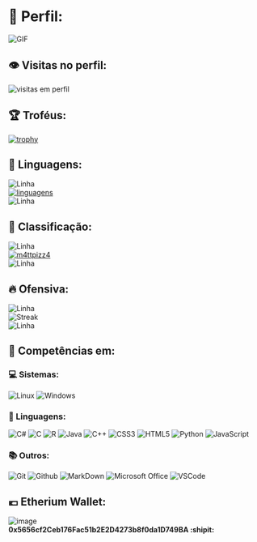 # :vhs: Perfil:
![GIF](https://user-images.githubusercontent.com/115386517/225841791-e6eb2fcf-6de1-45ec-a5e8-0c321f0af245.gif)
## :eye: Visitas no perfil:
![visitas em perfil](https://profile-counter.glitch.me/m4ttpizz4/count.svg)

## 🏆 Troféus:
[![trophy](https://github-profile-trophy.vercel.app/?username=m4ttpizz4&theme=radical)](https://github.com/m4ttpizz4/github-profile-trophy)

## :page_with_curl: Linguagens:
![Linha](https://user-images.githubusercontent.com/74038190/212284115-f47cd8ff-2ffb-4b04-b5bf-4d1c14c0247f.gif) \
[![linguagens](https://github-readme-stats.vercel.app/api/top-langs/?username=m4ttpizz4&hide=html&layout=compact&theme=radical&hide_border=true)](https://github.com/anuraghazra/github-readme-stats) \
![Linha](https://user-images.githubusercontent.com/74038190/212284115-f47cd8ff-2ffb-4b04-b5bf-4d1c14c0247f.gif)
## :100: Classificação:
![Linha](https://user-images.githubusercontent.com/74038190/212284115-f47cd8ff-2ffb-4b04-b5bf-4d1c14c0247f.gif) \
[![m4ttpizz4](https://github-readme-stats.vercel.app/api?username=m4ttpizz4&theme=radical&show_icons=true&hide_border=true&rank_icon=github)](https://github.com/anuraghazra/github-readme-stats) \
![Linha](https://user-images.githubusercontent.com/74038190/212284115-f47cd8ff-2ffb-4b04-b5bf-4d1c14c0247f.gif)
## :fire: Ofensiva:
![Linha](https://user-images.githubusercontent.com/74038190/212284115-f47cd8ff-2ffb-4b04-b5bf-4d1c14c0247f.gif) \
![Streak](https://github-readme-streak-stats.herokuapp.com/?user=m4ttpizz4&theme=radical&hide_border=true) \
![Linha](https://user-images.githubusercontent.com/74038190/212284115-f47cd8ff-2ffb-4b04-b5bf-4d1c14c0247f.gif)
## :file_folder: Competências em:

### :computer: Sistemas:

![Linux](https://img.shields.io/badge/Linux-E34F26?style=plastice&logo=linux&logoColor=black)
![Windows](https://img.shields.io/badge/Windows-017AD7?style=plastic&logo=windows&logoColor=black)

### :notebook_with_decorative_cover: Linguagens:

![C#](https://img.shields.io/badge/C%23-239120?style=plastic&logo=c-sharp&logoColor=white)
![C](https://img.shields.io/badge/C-00599C?style=plastic&logo=c&logoColor=white)
![R](https://img.shields.io/badge/R-276DC3?style=plastic&logo=r&logoColor=white)
![Java](https://img.shields.io/badge/Java-ED8B00?style=plastic&logo=java&logoColor=white)
![C++](https://img.shields.io/badge/C%2B%2B-00599C?style=plastic&logo=c%2B%2B&logoColor=white)
![CSS3](https://img.shields.io/badge/CSS3-1572B6?style=plastic&logo=css3&logoColor=white)
![HTML5](https://img.shields.io/badge/HTML5-E34F26?style=plastic&logo=html5&logoColor=white)
![Python](https://img.shields.io/badge/Python-3776AB?style=plastic&logo=python&logoColor=yellow)
![JavaScript](https://img.shields.io/badge/JavaScript-323330?style=plastic&logo=javascript&logoColor=F7DF1E)

### :books: Outros:

![Git](https://img.shields.io/badge/Git-E34F26?style=plastic&logo=git&logoColor=white)
![Github](https://img.shields.io/badge/GitHub-100000?style=plastic&logo=github&logoColor=white)
![MarkDown](https://img.shields.io/badge/Markdown-000000?style=plastic&logo=markdown&logoColor=white)
![Microsoft Office](https://img.shields.io/badge/Microsoft_Office-D83B01?style=plastic&logo=microsoft-office&logoColor=white)
![VSCode](https://img.shields.io/badge/-Visual%20Studio%20Code-333333?style=plastic&logo=visual-studio-code&logoColor=007ACC)

## :euro: Etherium Wallet:

![image](https://github.com/user-attachments/assets/c4e31920-20b6-4e87-8158-381aeaf29f7c) \
__**0x5656cf2Ceb176Fac51b2E2D4273b8f0da1D749BA :shipit:**__
